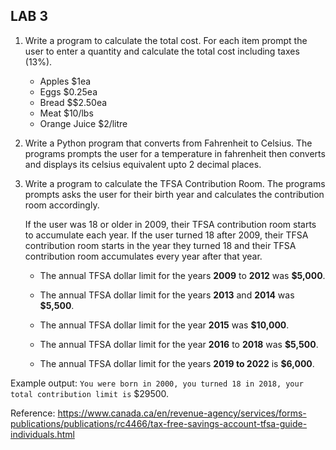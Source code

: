 ## LAB 3

1. Write a program to calculate the total cost. For each item prompt the user to enter a quantity and calculate the total cost including taxes (13%).

   * Apples $1ea 
   * Eggs $0.25ea
   * Bread $$2.50ea
   * Meat $10/lbs
   * Orange Juice $2/litre 

2. Write a Python program that converts from Fahrenheit to Celsius. The programs prompts the user for a temperature in fahrenheit then converts and displays its celsius equivalent upto 2 decimal places.

3. Write a program to calculate the TFSA Contribution Room. The programs prompts asks the user for their birth year and calculates the contribution room accordingly. 

   If the user was 18 or older in 2009, their TFSA contribution room starts to accumulate each year. If the user turned 18 after 2009, their TFSA contribution room starts in the year they turned 18 and their TFSA contribution room accumulates every year after that year.

   * The annual TFSA dollar limit for the years **2009** to **2012** was **$5,000**.

   * The annual TFSA dollar limit for the years **2013** and **2014** was **$5,500**.

   * The annual TFSA dollar limit for the year **2015** was **$10,000**.

   * The annual TFSA dollar limit for the year **2016** to **2018** was **$5,500**.

   * The annual TFSA dollar limit for the years **2019 to 2022** is **$6,000**. 

Example output: `You were born in 2000, you turned 18 in 2018, your total contribution limit is` $29500.

Reference: https://www.canada.ca/en/revenue-agency/services/forms-publications/publications/rc4466/tax-free-savings-account-tfsa-guide-individuals.html